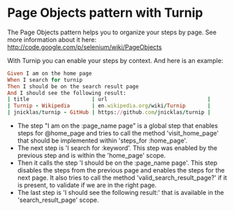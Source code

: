 # Page Objects pattern with Turnip

The Page Objects pattern helps you to organize your steps by page.
See more information about it here: http://code.google.com/p/selenium/wiki/PageObjects

With Turnip you can enable your steps by context. And here is an example:

``` ruby
Given I am on the home page
When I search for turnip
Then I should be on the search result page
And I should see the following result:
| title                    | url                                |
| Turnip - Wikipedia       | en.wikipedia.org/wiki/Turnip       |
| jnicklas/turnip - GitHub | https://github.com/jnicklas/turnip |
```


* The step "I am on the :page_name page" is a global step that enables steps for @home_page and tries to call the method 'visit_home_page' that should be implemented within 'steps_for :home_page'.
* The next step is 'I search for :keyword'. This step was enabled by the previous step and is within the 'home_page' scope.
* Then it calls the step 'I should be on the :page_name page'. This step disables the steps from the previous page and enables the steps for the next page. It also tries to call the method 'valid_search_result_page?' if it is present, to validate if we are in the right page.
* The last step is 'I should see the following result:' that is available in the 'search_result_page' scope.

